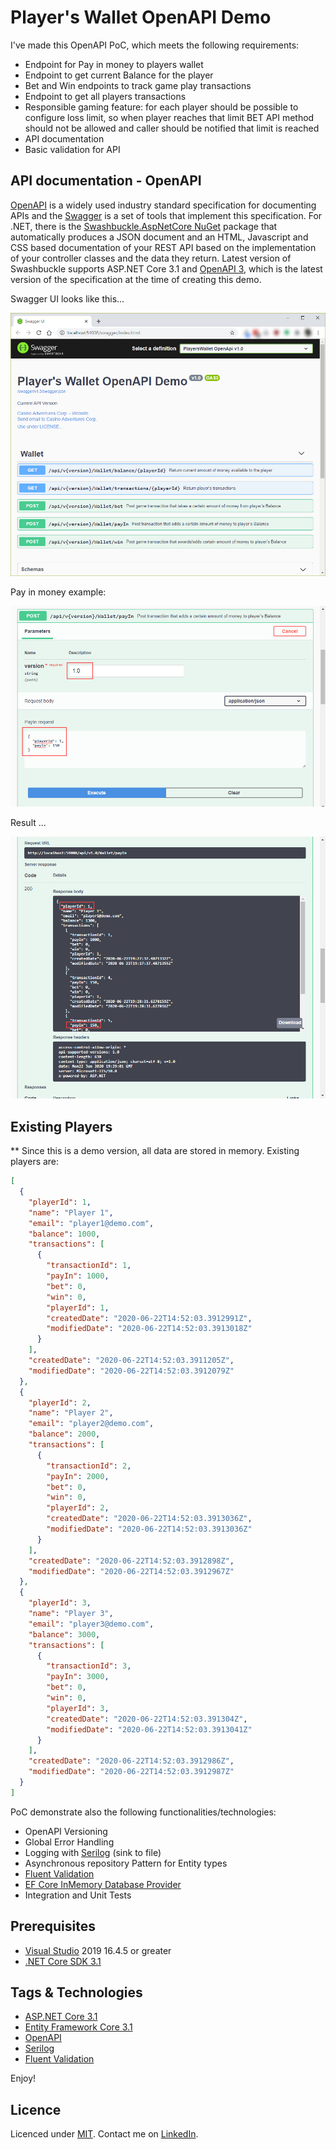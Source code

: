 # Player's Wallet OpenAPI Demo

I've made this OpenAPI PoC, which meets the following requirements:
-	Endpoint for Pay in money to players wallet
-	Endpoint to get current Balance for the player
-	Bet and Win endpoints to track game play transactions
-	Endpoint to get all players transactions
-	Responsible gaming feature: for each player should be possible to configure loss limit, so when player reaches that limit BET API method should not be allowed and caller should be notified that limit is reached
-	API documentation
-	Basic validation for API

## API documentation - OpenAPI
[OpenAPI](https://swagger.io/specification/) is a widely used industry standard specification for documenting APIs and the [Swagger](https://swagger.io/) is a set of tools that implement this specification. For .NET, there is the [Swashbuckle.AspNetCore NuGet](https://www.nuget.org/packages/Swashbuckle.AspNetCore/) package that automatically produces a JSON document and an HTML, Javascript and CSS based documentation of your REST API based on the implementation of your controller classes and the data they return. Latest version of Swashbuckle supports ASP.NET Core 3.1 and [OpenAPI 3](https://swagger.io/specification/), which is the latest version of the specification at the time of creating this demo.

Swagger UI looks like this...

![](res/DemoScreen01.jpg)

Pay in money example:

![](res/DemoScreen02.jpg)

Result ...

![](res/DemoScreen03.jpg)

## Existing Players
** Since this is a demo version, all data are stored in memory. Existing players are:
```json
[
  {
    "playerId": 1,
    "name": "Player 1",
    "email": "player1@demo.com",
    "balance": 1000,
    "transactions": [
      {
        "transactionId": 1,
        "payIn": 1000,
        "bet": 0,
        "win": 0,
        "playerId": 1,
        "createdDate": "2020-06-22T14:52:03.3912991Z",
        "modifiedDate": "2020-06-22T14:52:03.3913018Z"
      }
    ],
    "createdDate": "2020-06-22T14:52:03.3911205Z",
    "modifiedDate": "2020-06-22T14:52:03.3912079Z"
  },
  {
    "playerId": 2,
    "name": "Player 2",
    "email": "player2@demo.com",
    "balance": 2000,
    "transactions": [
      {
        "transactionId": 2,
        "payIn": 2000,
        "bet": 0,
        "win": 0,
        "playerId": 2,
        "createdDate": "2020-06-22T14:52:03.3913036Z",
        "modifiedDate": "2020-06-22T14:52:03.3913036Z"
      }
    ],
    "createdDate": "2020-06-22T14:52:03.3912898Z",
    "modifiedDate": "2020-06-22T14:52:03.3912967Z"
  },
  {
    "playerId": 3,
    "name": "Player 3",
    "email": "player3@demo.com",
    "balance": 3000,
    "transactions": [
      {
        "transactionId": 3,
        "payIn": 3000,
        "bet": 0,
        "win": 0,
        "playerId": 3,
        "createdDate": "2020-06-22T14:52:03.391304Z",
        "modifiedDate": "2020-06-22T14:52:03.3913041Z"
      }
    ],
    "createdDate": "2020-06-22T14:52:03.3912986Z",
    "modifiedDate": "2020-06-22T14:52:03.3912987Z"
  }
]
```

PoC demonstrate also the following functionalities/technologies:
- OpenAPI Versioning
- Global Error Handling
- Logging with [Serilog](https://serilog.net/) (sink to file)
- Asynchronous repository Pattern for Entity types
- [Fluent Validation](https://fluentvalidation.net/)
- [EF Core InMemory Database Provider](https://www.nuget.org/packages/Microsoft.EntityFrameworkCore.InMemory)
- Integration and Unit Tests

## Prerequisites
- [Visual Studio](https://www.visualstudio.com/vs/community) 2019 16.4.5 or greater
- [.NET Core SDK 3.1](https://dotnet.microsoft.com/download/dotnet-core/3.1)

## Tags & Technologies
- [ASP.NET Core 3.1](https://docs.microsoft.com/en-us/aspnet/?view=aspnetcore-3.1#pivot=core)
- [Entity Framework Core 3.1](https://docs.microsoft.com/en-us/ef/core/)
- [OpenAPI](https://swagger.io/specification/)
- [Serilog](https://serilog.net/)
- [Fluent Validation](https://fluentvalidation.net/)

Enjoy!

## Licence
Licenced under [MIT](http://opensource.org/licenses/mit-license.php).
Contact me on [LinkedIn](https://si.linkedin.com/in/matjazbravc).
